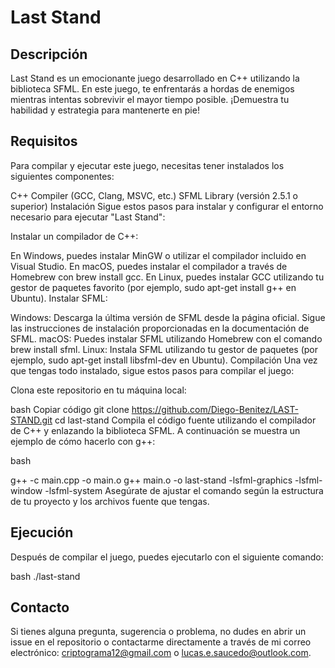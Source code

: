 # Last Stand

## Descripción

Last Stand es un emocionante juego desarrollado en C++ utilizando la biblioteca SFML. En este juego, te enfrentarás a hordas de enemigos mientras intentas sobrevivir el mayor tiempo posible. ¡Demuestra tu habilidad y estrategia para mantenerte en pie!

## Requisitos
Para compilar y ejecutar este juego, necesitas tener instalados los siguientes componentes:

C++ Compiler (GCC, Clang, MSVC, etc.)
SFML Library (versión 2.5.1 o superior)
Instalación
Sigue estos pasos para instalar y configurar el entorno necesario para ejecutar "Last Stand":

Instalar un compilador de C++:

En Windows, puedes instalar MinGW o utilizar el compilador incluido en Visual Studio.
En macOS, puedes instalar el compilador a través de Homebrew con brew install gcc.
En Linux, puedes instalar GCC utilizando tu gestor de paquetes favorito (por ejemplo, sudo apt-get install g++ en Ubuntu).
Instalar SFML:

Windows:
Descarga la última versión de SFML desde la página oficial.
Sigue las instrucciones de instalación proporcionadas en la documentación de SFML.
macOS:
Puedes instalar SFML utilizando Homebrew con el comando brew install sfml.
Linux:
Instala SFML utilizando tu gestor de paquetes (por ejemplo, sudo apt-get install libsfml-dev en Ubuntu).
Compilación
Una vez que tengas todo instalado, sigue estos pasos para compilar el juego:

Clona este repositorio en tu máquina local:

bash
Copiar código
git clone https://github.com/Diego-Benitez/LAST-STAND.git
cd last-stand
Compila el código fuente utilizando el compilador de C++ y enlazando la biblioteca SFML. A continuación se muestra un ejemplo de cómo hacerlo con g++:

bash

g++ -c main.cpp -o main.o
g++ main.o -o last-stand -lsfml-graphics -lsfml-window -lsfml-system
Asegúrate de ajustar el comando según la estructura de tu proyecto y los archivos fuente que tengas.

## Ejecución
Después de compilar el juego, puedes ejecutarlo con el siguiente comando:

bash
./last-stand

## Contacto
Si tienes alguna pregunta, sugerencia o
 problema, no dudes en abrir un issue en el repositorio o contactarme directamente a través de mi correo electrónico: criptograma12@gmail.com o lucas.e.saucedo@outlook.com.







